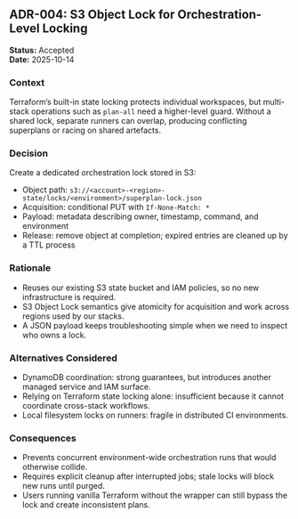 ## ADR-004: S3 Object Lock for Orchestration-Level Locking

**Status:** Accepted  
**Date:** 2025-10-14

### Context

Terraform’s built-in state locking protects individual workspaces, but multi-stack operations such as `plan-all` need a higher-level guard. Without a shared lock, separate runners can overlap, producing conflicting superplans or racing on shared artefacts.

### Decision

Create a dedicated orchestration lock stored in S3:

- Object path: `s3://<account>-<region>-state/locks/<environment>/superplan-lock.json`
- Acquisition: conditional PUT with `If-None-Match: *`
- Payload: metadata describing owner, timestamp, command, and environment
- Release: remove object at completion; expired entries are cleaned up by a TTL process

### Rationale

- Reuses our existing S3 state bucket and IAM policies, so no new infrastructure is required.
- S3 Object Lock semantics give atomicity for acquisition and work across regions used by our stacks.
- A JSON payload keeps troubleshooting simple when we need to inspect who owns a lock.

### Alternatives Considered

- DynamoDB coordination: strong guarantees, but introduces another managed service and IAM surface.
- Relying on Terraform state locking alone: insufficient because it cannot coordinate cross-stack workflows.
- Local filesystem locks on runners: fragile in distributed CI environments.

### Consequences

- Prevents concurrent environment-wide orchestration runs that would otherwise collide.
- Requires explicit cleanup after interrupted jobs; stale locks will block new runs until purged.
- Users running vanilla Terraform without the wrapper can still bypass the lock and create inconsistent plans.
